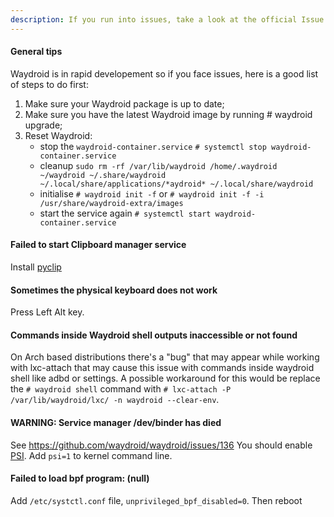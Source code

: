 ```yaml
---
description: If you run into issues, take a look at the official Issue Tracker: [Waydroid issue tracker](https://github.com/waydroid/waydroid/issues)
---
```


#### General tips
Waydroid is in rapid developement so if you face issues, here is a good list of steps to do first:

1. Make sure your Waydroid package is up to date;
2. Make sure you have the latest Waydroid image by running # waydroid upgrade;
3. Reset Waydroid: 
    * stop the `waydroid-container.service` `# systemctl stop waydroid-container.service`
    * cleanup `sudo rm -rf /var/lib/waydroid /home/.waydroid ~/waydroid ~/.share/waydroid ~/.local/share/applications/*aydroid* ~/.local/share/waydroid`
    * initialise `# waydroid init -f` or `# waydroid init -f -i /usr/share/waydroid-extra/images`
    * start the service again `# systemctl start waydroid-container.service`

#### Failed to start Clipboard manager service

Install [pyclip](https://repology.org/project/python:pyclip/versions)

#### Sometimes the physical keyboard does not work

Press Left Alt key.

#### Commands inside Waydroid shell outputs inaccessible or not found

On Arch based distributions there's a "bug" that may appear while working with lxc-attach that may cause this issue with commands inside waydroid shell like adbd or settings. A possible workaround for this would be replace the `# waydroid shell` command with `# lxc-attach -P /var/lib/waydroid/lxc/ -n waydroid --clear-env`.

#### WARNING: Service manager /dev/binder has died

See https://github.com/waydroid/waydroid/issues/136
You should enable [PSI](https://www.kernel.org/doc/html/latest/accounting/psi.html). Add `psi=1` to kernel command line.

#### Failed to load bpf program: (null)

Add `/etc/systctl.conf` file, `unprivileged_bpf_disabled=0`. Then reboot
